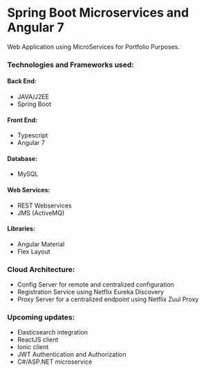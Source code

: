 # Spring Boot Microservices and Angular 7
Web Application using MicroServices for Portfolio Purposes.

### Technologies and Frameworks used:


#### Back End: 
- JAVA/J2EE
- Spring Boot

#### Front End:
- Typescript
- Angular 7

#### Database:
- MySQL

#### Web Services:
- REST Webservices
- JMS (ActiveMQ)

#### Libraries:
- Angular Material
- Flex Layout

### Cloud Architecture:
- Config Server for remote and centralized configuration
- Registration Service using Netflix Eureka Discovery
- Proxy Server for a centralized endpoint using Netflix Zuul Proxy

### Upcoming updates:
- Elasticsearch integration
- ReactJS client
- Ionic client
- JWT Authentication and Authorization
- C#/ASP.NET microservice
